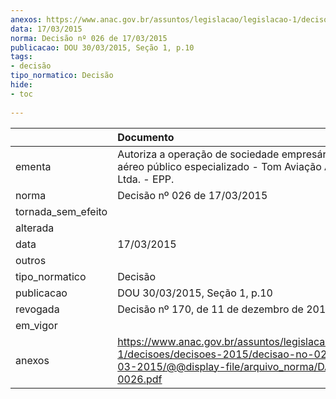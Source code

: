 ```yaml
---
anexos: https://www.anac.gov.br/assuntos/legislacao/legislacao-1/decisoes/decisoes-2015/decisao-no-026-de-17-03-2015/@@display-file/arquivo_norma/DA2015-0026.pdf
data: 17/03/2015
norma: Decisão nº 026 de 17/03/2015
publicacao: DOU 30/03/2015, Seção 1, p.10
tags:
- decisão
tipo_normatico: Decisão
hide: 
- toc 
 
---
```


|                    | Documento                                                                                                                                                 |
|:-------------------|:----------------------------------------------------------------------------------------------------------------------------------------------------------|
| ementa             | Autoriza a operação de sociedade empresária de serviço aéreo público especializado - Tom Aviação Agrícola Ltda. - EPP.                                    |
| norma              | Decisão nº 026 de 17/03/2015                                                                                                                              |
| tornada_sem_efeito |                                                                                                                                                           |
| alterada           |                                                                                                                                                           |
| data               | 17/03/2015                                                                                                                                                |
| outros             |                                                                                                                                                           |
| tipo_normatico     | Decisão                                                                                                                                                   |
| publicacao         | DOU 30/03/2015, Seção 1, p.10                                                                                                                             |
| revogada           | Decisão nº 170, de 11 de dezembro de 2019.                                                                                                                |
| em_vigor           |                                                                                                                                                           |
| anexos             | https://www.anac.gov.br/assuntos/legislacao/legislacao-1/decisoes/decisoes-2015/decisao-no-026-de-17-03-2015/@@display-file/arquivo_norma/DA2015-0026.pdf |